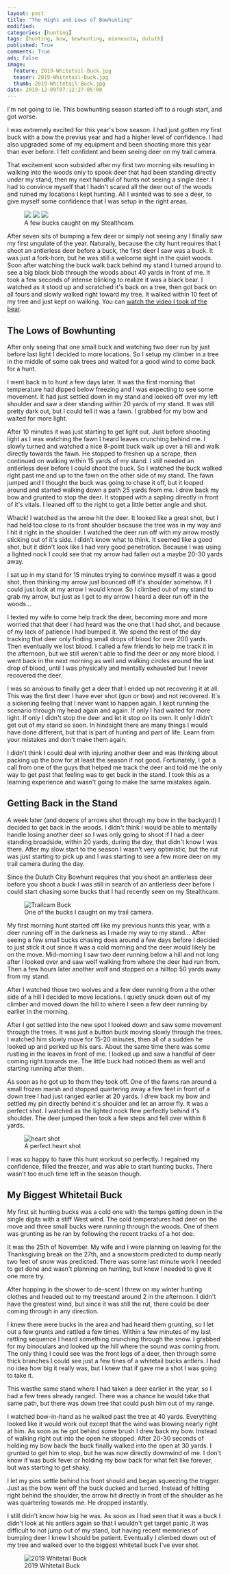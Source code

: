 ```yaml
---
layout: post
title: "The Highs and Lows of Bowhunting"
modified:
categories: [hunting]
tags: [hunting, bow, bowhunting, minnesota, duluth]
published: True
comments: True
ads: False
image:
  feature: 2019-Whitetail-Buck.jpg
  teaser: 2019-Whitetail-Buck.jpg
  thumb: 2019-Whitetail-Buck.jpg
date: 2019-12-09T07:12:27-05:00
---
```


I'm not going to lie. This bowhunting season started off to a rough start, and got worse.

I was extremely excited for this year's bow season. I had just gotten my first buck with a bow the previus year and had a higher level of confidence. I had also upgraded some of my equipment and been shooting more this year than ever before. I felt confident and been seeing deer on my trail camera.

That excitement soon subsided after my first two morning sits resulting in walking into the woods only to spook deer that had been standing directly under my stand, then my next handful of hunts not seeing a single deer. I had to convince myself that I hadn't scared all the deer out of the woods and ruined my locations I kept hunting. All I wanted was to see a deer, to give myself some confidence that I was setup in the right areas.

<figure>
  <img src="/images/2019_stealthcam_3.jpg">
	<img src="/images/2019_stealthcam_2.jpg">
  <img src="/images/2019_stealthcam_1.jpg">
	<figcaption>A few bucks caught on my Stealthcam.</figcaption>
</figure>

After seven sits of bumping a few deer or simply not seeing any I finally saw my first ungulate of the year. Naturally, because the city hunt requires that I shoot an antlerless deer before a buck, the first deer I saw was a buck. It was just a fork-horn, but he was still a welcome sight in the quiet woods. Soon after watching the buck walk back behind my stand I turned around to see a big black blob through the woods about 40 yards in front of me. It took a few seconds of intense blinking to realize it was a black bear. I watched as it stood up and scratched it's back on a tree, then got back on all fours and slowly walked right toward my tree. It walked within 10 feet of my tree and just kept on walking. You can <a target="_blank" href="https://www.instagram.com/p/B3f8ngPh0Ku/?utm_source=ig_web_button_share_sheet" title="watch the video on Instagram">watch the video I took of the bear</a>.

## The Lows of Bowhunting

After only seeing that one small buck and watching two deer run by just before last light I decided to more locations. So I setup my climber in a tree in the middle of some oak trees and waited for a good wind to come back for a hunt.

I went back in to hunt a few days later. It was the first morning that temperature had dipped below freezing and I was expecting to see some movement. It had just settled down in my stand and looked off over my left shoulder and saw a deer standing within 20 yards of my stand. It was still pretty dark out, but I could tell it was a fawn. I grabbed for my bow and waited for more light.

After 10 minutes it was just starting to get light out. Just before shooting light as I was watching the fawn I heard leaves crunching behind me. I slowly turned and watched a nice 8-point buck walk up over a hill and walk directly towards the fawn. He stopped to freshen up a scrape, then continued on walking within 15 yards of my stand. I still needed an antlerless deer before I could shoot the buck. So I watched the buck walked right past me and up to the fawn on the other side of my stand. The fawn jumped and I thought the buck was going to chase it off, but it looped around and started walking down a path 25 yards from me. I drew back my bow and grunted to stop the deer. It stopped with a sapling directly in front of it's vitals. I leaned off to the right to get a little better angle and shot.

Whack! I watched as the arrow hit the deer. It looked like a great shot, but I had held too close to its front shoulder because the tree was in my way and I hit it right in the shoulder. I watched the deer run off with my arrow mostly sticking out of it's side. I didn't know what to think. It seemed like a good shot, but it didn't look like I had very good penetration. Because I was using a lighted nock I could see that my arrow had fallen out a maybe 20-30 yards away.

I sat up in my stand for 15 minutes trying to convince myself it was a good shot, then thinking my arrow just bounced off it's shoulder somehow. If I could just look at my arrow I would know. So I climbed out of my stand to grab my arrow, but just as I got to my arrow I heard a deer run off in the woods...

I texted my wife to come help track the deer, becoming more and more worried that that deer I had heard was the one that I had shot, and because of my lack of patience I had bumped it. We spend the rest of the day tracking that deer only finding small drops of blood for over 200 yards. Then eventually we lost blood. I called a few friends to help me track it in the afternoon, but we still weren't able to find the deer or any more blood. I went back in the next morning as well and walking circles around the last drop of blood, until I was physically and mentally exhausted but I never recovered the deer.

I was so anxious to finally get a deer that I ended up not recovering it at all. This was the first deer I have ever shot (gun or bow) and not recovered. It's a sickening feeling that I never want to happen again. I kept running the scenario through my head again and again. If only I had waited for more light. If only I didn't stop the deer and let it stop on its own. It only I didn't get out of my stand so soon. In hindsight there are many things I would have done different, but that is part of hunting and part of life. Learn from your mistakes and don't make them again.

I didn't think I could deal with injuring another deer and was thinking about packing up the bow for at least the season if not good. Fortunately, I got a call from one of the guys that helped me track the deer and told me the only way to get past that feeling was to get back in the stand. I took this as a learning experience and wasn't going to make the same mistakes again.

## Getting Back in the Stand

A week later (and dozens of arrows shot through my bow in the backyard) I decided to get back in the woods. I didn't think I would be able to mentally handle losing another deer so I was only going to shoot if I had a deer standing broadside, within 20 yards, during the day, that didn't know I was there. After my slow start to the season I wasn't very optimistic, but the rut was just starting to pick up and I was starting to see a few more deer on my trail camera during the day.

Since the Duluth City Bowhunt requires that you shoot an antlerless deer before you shoot a buck I was still in search of an antlerless deer before I could start chasing some bucks that I had recently seen on my Stealthcam.

<figure>
    <img src="/images/STC_0022.jpg" alt="Trailcam Buck">
    <figcaption>One of the bucks I caught on my trail camera.</figcaption>
</figure>

My first morning hunt started off like my previous hunts this year, with a deer running off in the darkness as I made my way to my stand... After seeing a few small bucks chasing does around a few days before I decided to just stick it out since it was a cold morning and the deer would likely be on the move. Mid-morning I saw two deer running below a hill and not long after I looked over and saw wolf walking from where the deer had run from. Then a few hours later another wolf and stopped on a hilltop 50 yards away from my stand.

After I watched those two wolves and a few deer running from a the other side of a hill I decided to move locations. I quietly snuck down out of my climber and moved down the hill to where I seen a few deer running by earlier in the morning.

After I got settled into the new spot I looked down and saw some movement through the trees. It was just a button buck moving slowly through the trees. I watched him slowly move for 15-20 minutes, then all of a sudden he looked up and perked up his ears. About the same time there was some rustling in the leaves in front of me. I looked up and saw a handful of deer coming right towards me. The little buck had noticed them as well and starting running after them.

As soon as he got up to them they took off. One of the fawns ran around a small frozen marsh and stopped quartering away a few feet in front of a down tree I had just ranged earlier at 20 yards. I drew back my bow and settled my pin directly behind it's shoulder and let an arrow fly. It was a perfect shot. I watched as the lighted nock flew perfectly behind it's shoulder. The deer jumped then took a few steps and fell over within 8 yards.

<figure>
    <img src="/images/heart-shot.jpg" alt="heart shot">
    <figcaption>A perfect heart shot</figcaption>
</figure>

I was so happy to have this hunt workout so perfectly. I regained my confidence, filled the freezer, and was able to start hunting bucks. There wasn't too much time left in the season though.

## My Biggest Whitetail Buck

My first sit hunting bucks was a cold one with the temps getting down in the single digits with a stiff West wind. The cold temperatures had deer on the move and three small bucks were running through the woods. One of them was grunting as he ran by following the recent tracks of a hot doe.

It was the 25th of November. My wife and I were planning on leaving for the Thanksgiving break on the 27th, and a snowstorm predicted to dump nearly two feet of snow was predicted. There was some last minute work I needed to get done and wasn't planning on hunting, but knew I needed to give it one more try.

After hopping in the shower to de-scent I threw on my winter hunting clothes and headed out to my treestand around 2 in the afternoon. I didn't have the greatest wind, but since it was still the rut, there could be deer coming through in any direction.

I knew there were bucks in the area and had heard them grunting, so I let out a few grunts and rattled a few times. Within a few minutes of my last rattling sequence I heard something crunching through the snow. I grabbed for my binoculars and looked up the hill where the sound was coming from. The only thing I could see was the front legs of a deer, then through some thick branches I could see just a few tines of a whitetail bucks antlers. I had no idea how big it really was, but I knew that if gave me a shot I was going to take it.

This wasthe same stand where I had taken a deer earlier in the year, so I had a few trees already ranged. There was a chance he would take that same path, but there was down tree that could push him out of my range.

I watched bow-in-hand as he walked past the tree at 40 yards. Everything looked like it would work out except that the wind was blowing nearly right at him. As soon as he got behind some brush I drew back my bow. Instead of walking right out into the open he stopped. After 20-30 seconds of holding my bow back the buck finally walked into the open at 30 yards. I grunted to get him to stop, but he was now directly downwind of me. I don't know if was buck fever or holding my bow back for what felt like forever, but was starting to get shaky.

I let my pins settle behind his front should and began squeezing the trigger. Just as the bow went off the buck ducked and turned. Instead of hitting right behind the shoulder, the arrow hit directly in front of the shoulder as he was quartering towards me. He dropped instantly.

I still didn't know how big he was. As soon as I had seen that it was a buck I didn't look at his antlers again so that I wouldn't get target panic .It was difficult to not jump out of my stand, but having recent memories of bumping deer I knew I should be patient. Eventually I climbed down out of my tree and walked over to the biggest whitetail buck I've ever shot.

<figure>
    <img src="/images/2019-Whitetail-Buck-2.jpg" alt="2019 Whitetail Buck">
    <figcaption>2019 Whitetail Buck</figcaption>
</figure>


<!-- <figure>
    <img src="/images/*.jpg" alt="*">
    <figcaption>*</figcaption>
</figure> -->

